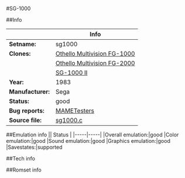 #SG-1000

##Info

||Info|
|-----|-----|
|**Setname:**|sg1000
|**Clones:**|[Othello Multivision FG-1000](omv1000.md)
||[Othello Multivision FG-2000](omv2000.md)
||[SG-1000 II](sg1000m2.md)
|**Year:**|1983
|**Manufacturer:**|Sega
|**Status:**|good
|**Bug reports:**|[MAMETesters](http://mametesters.org/view_all_set.php?type=1&temporary=y&search=sg1000.c)
|**Source file:**|[sg1000.c](https://github.com/mamedev/mame/blob/master/src/mess/drivers/sg1000.c)

##Emulation info
|| Status |
|-----|-----|
|Overall emulation:|good
|Color emulation:|good
|Sound emulation:|good
|Graphics emulation:|good
|Savestates:|supported

##Tech info

##Romset info

<!--- START OF EDITED COMMENT DO NOT TOUCH TEXT ABOVE-->
